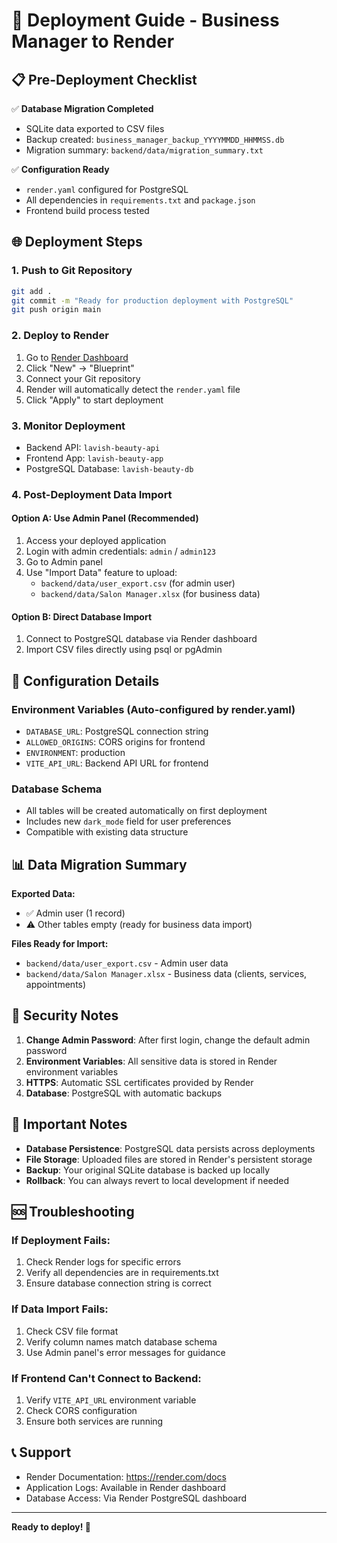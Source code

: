 # 🚀 Deployment Guide - Business Manager to Render

## 📋 Pre-Deployment Checklist

✅ **Database Migration Completed**
- SQLite data exported to CSV files
- Backup created: `business_manager_backup_YYYYMMDD_HHMMSS.db`
- Migration summary: `backend/data/migration_summary.txt`

✅ **Configuration Ready**
- `render.yaml` configured for PostgreSQL
- All dependencies in `requirements.txt` and `package.json`
- Frontend build process tested

## 🌐 Deployment Steps

### 1. **Push to Git Repository**
```bash
git add .
git commit -m "Ready for production deployment with PostgreSQL"
git push origin main
```

### 2. **Deploy to Render**
1. Go to [Render Dashboard](https://dashboard.render.com)
2. Click "New" → "Blueprint"
3. Connect your Git repository
4. Render will automatically detect the `render.yaml` file
5. Click "Apply" to start deployment

### 3. **Monitor Deployment**
- Backend API: `lavish-beauty-api`
- Frontend App: `lavish-beauty-app`
- PostgreSQL Database: `lavish-beauty-db`

### 4. **Post-Deployment Data Import**

#### Option A: Use Admin Panel (Recommended)
1. Access your deployed application
2. Login with admin credentials: `admin` / `admin123`
3. Go to Admin panel
4. Use "Import Data" feature to upload:
   - `backend/data/user_export.csv` (for admin user)
   - `backend/data/Salon Manager.xlsx` (for business data)

#### Option B: Direct Database Import
1. Connect to PostgreSQL database via Render dashboard
2. Import CSV files directly using psql or pgAdmin

## 🔧 Configuration Details

### Environment Variables (Auto-configured by render.yaml)
- `DATABASE_URL`: PostgreSQL connection string
- `ALLOWED_ORIGINS`: CORS origins for frontend
- `ENVIRONMENT`: production
- `VITE_API_URL`: Backend API URL for frontend

### Database Schema
- All tables will be created automatically on first deployment
- Includes new `dark_mode` field for user preferences
- Compatible with existing data structure

## 📊 Data Migration Summary

**Exported Data:**
- ✅ Admin user (1 record)
- ⚠️ Other tables empty (ready for business data import)

**Files Ready for Import:**
- `backend/data/user_export.csv` - Admin user data
- `backend/data/Salon Manager.xlsx` - Business data (clients, services, appointments)

## 🔐 Security Notes

1. **Change Admin Password**: After first login, change the default admin password
2. **Environment Variables**: All sensitive data is stored in Render environment variables
3. **HTTPS**: Automatic SSL certificates provided by Render
4. **Database**: PostgreSQL with automatic backups

## 🚨 Important Notes

- **Database Persistence**: PostgreSQL data persists across deployments
- **File Storage**: Uploaded files are stored in Render's persistent storage
- **Backup**: Your original SQLite database is backed up locally
- **Rollback**: You can always revert to local development if needed

## 🆘 Troubleshooting

### If Deployment Fails:
1. Check Render logs for specific errors
2. Verify all dependencies are in requirements.txt
3. Ensure database connection string is correct

### If Data Import Fails:
1. Check CSV file format
2. Verify column names match database schema
3. Use Admin panel's error messages for guidance

### If Frontend Can't Connect to Backend:
1. Verify `VITE_API_URL` environment variable
2. Check CORS configuration
3. Ensure both services are running

## 📞 Support

- Render Documentation: https://render.com/docs
- Application Logs: Available in Render dashboard
- Database Access: Via Render PostgreSQL dashboard

---

**Ready to deploy! 🚀**
